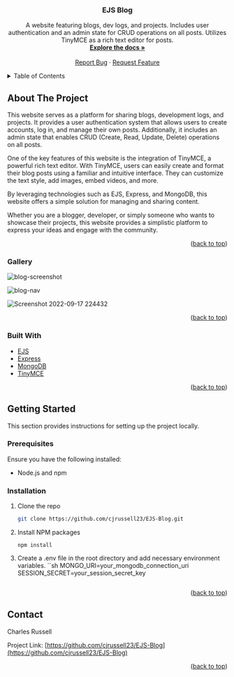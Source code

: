 <a name="readme-top"></a>

<br />
<div align="center">
<h3 align="center">EJS Blog</h3>

  <p align="center">
    A website featuring blogs, dev logs, and projects. Includes user authentication and an admin state for CRUD operations on all posts. Utilizes TinyMCE as a rich text editor for posts.
    <br />
    <a href="https://github.com/cjrussell23/EJS-Blog"><strong>Explore the docs »</strong></a>
    <br />
    <br />
    <a href="https://github.com/cjrussell23/EJS-Blog/issues">Report Bug</a>
    ·
    <a href="https://github.com/cjrussell23/EJS-Blog/issues">Request Feature</a>
  </p>
</div>

<details>
  <summary>Table of Contents</summary>
  <ol>
    <li>
      <a href="#about-the-project">About The Project</a>
      <ul>
        <li><a href="#gallery">Gallery</a></li>
        <li><a href="#built-with">Built With</a></li>
      </ul>
    </li>
    <li>
      <a href="#getting-started">Getting Started</a>
      <ul>
        <li><a href="#prerequisites">Prerequisites</a></li>
        <li><a href="#installation">Installation</a></li>
      </ul>
    </li>
    <li><a href="#usage">Usage</a></li>
    <li><a href="#contact">Contact</a></li>
  </ol>
</details>

## About The Project


This website serves as a platform for sharing blogs, development logs, and projects. It provides a user authentication system that allows users to create accounts, log in, and manage their own posts. Additionally, it includes an admin state that enables CRUD (Create, Read, Update, Delete) operations on all posts.

One of the key features of this website is the integration of TinyMCE, a powerful rich text editor. With TinyMCE, users can easily create and format their blog posts using a familiar and intuitive interface. They can customize the text style, add images, embed videos, and more.

By leveraging technologies such as EJS, Express, and MongoDB, this website offers a simple solution for managing and sharing content.

Whether you are a blogger, developer, or simply someone who wants to showcase their projects, this website provides a simplistic platform to express your ideas and engage with the community.


<p align="right">(<a href="#readme-top">back to top</a>)</p>

### Gallery

![blog-screenshot](https://github.com/cjrussell23/EJS-Blog/assets/81775200/3bea9fa0-ae9f-4dd6-915c-1699d5e911b9)

![blog-nav](https://github.com/cjrussell23/EJS-Blog/assets/81775200/87029869-60ed-4f35-8c8b-87e06fb54193)

![Screenshot 2022-09-17 224432](https://github.com/cjrussell23/EJS-Blog/assets/81775200/c3c2dee6-c61b-4c5a-b7ab-9e3dc5afac2c)

<p align="right">(<a href="#readme-top">back to top</a>)</p>

### Built With

- [EJS](https://ejs.co/)
- [Express](https://expressjs.com/)
- [MongoDB](https://www.mongodb.com/)
- [TinyMCE](https://www.tiny.cloud/)

<p align="right">(<a href="#readme-top">back to top</a>)</p>

## Getting Started

This section provides instructions for setting up the project locally.

### Prerequisites

Ensure you have the following installed:

- Node.js and npm

### Installation

1. Clone the repo
   ```sh
   git clone https://github.com/cjrussell23/EJS-Blog.git
   ```
2. Install NPM packages
   ```
   npm install
   ```
3. Create a .env file in the root directory and add necessary environment variables.
   ``sh
   MONGO_URI=your_mongodb_connection_uri
   SESSION_SECRET=your_session_secret_key
   ```

<p align="right">(<a href="#readme-top">back to top</a>)</p>

## Contact

Charles Russell

Project Link: [https://github.com/cjrussell23/EJS-Blog](https://github.com/cjrussell23/EJS-Blog)

<p align="right">(<a href="#readme-top">back to top</a>)</p>

